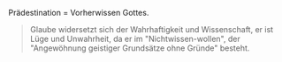 Prädestination = Vorherwissen Gottes.


> Glaube widersetzt sich der Wahrhaftigkeit und Wissenschaft, er ist Lüge und Unwahrheit, da er im "Nichtwissen-wollen", der "Angewöhnung geistiger Grundsätze ohne Gründe" besteht.
